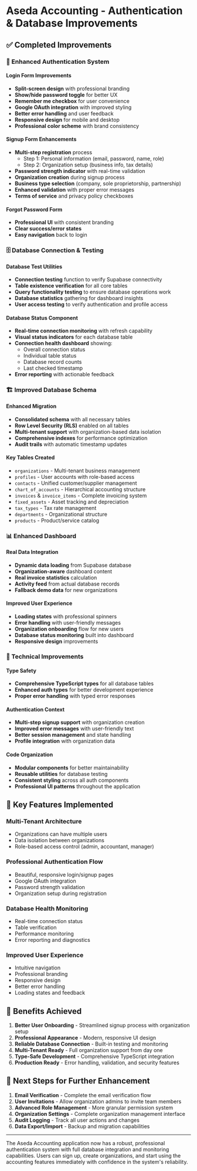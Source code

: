 # Aseda Accounting - Authentication & Database Improvements

## ✅ Completed Improvements

### 🔐 Enhanced Authentication System

#### **Login Form Improvements**
- **Split-screen design** with professional branding
- **Show/hide password toggle** for better UX
- **Remember me checkbox** for user convenience
- **Google OAuth integration** with improved styling
- **Better error handling** and user feedback
- **Responsive design** for mobile and desktop
- **Professional color scheme** with brand consistency

#### **Signup Form Enhancements**
- **Multi-step registration** process
  - Step 1: Personal information (email, password, name, role)
  - Step 2: Organization setup (business info, tax details)
- **Password strength indicator** with real-time validation
- **Organization creation** during signup process
- **Business type selection** (company, sole proprietorship, partnership)
- **Enhanced validation** with proper error messages
- **Terms of service** and privacy policy checkboxes

#### **Forgot Password Form**
- **Professional UI** with consistent branding
- **Clear success/error states** 
- **Easy navigation** back to login

### 🗄️ Database Connection & Testing

#### **Database Test Utilities**
- **Connection testing** function to verify Supabase connectivity
- **Table existence verification** for all core tables
- **Query functionality testing** to ensure database operations work
- **Database statistics** gathering for dashboard insights
- **User access testing** to verify authentication and profile access

#### **Database Status Component**
- **Real-time connection monitoring** with refresh capability
- **Visual status indicators** for each database table
- **Connection health dashboard** showing:
  - Overall connection status
  - Individual table status
  - Database record counts
  - Last checked timestamp
- **Error reporting** with actionable feedback

### 🏗️ Improved Database Schema

#### **Enhanced Migration**
- **Consolidated schema** with all necessary tables
- **Row Level Security (RLS)** enabled on all tables
- **Multi-tenant support** with organization-based data isolation
- **Comprehensive indexes** for performance optimization
- **Audit trails** with automatic timestamp updates

#### **Key Tables Created**
- `organizations` - Multi-tenant business management
- `profiles` - User accounts with role-based access
- `contacts` - Unified customer/supplier management
- `chart_of_accounts` - Hierarchical accounting structure
- `invoices` & `invoice_items` - Complete invoicing system
- `fixed_assets` - Asset tracking and depreciation
- `tax_types` - Tax rate management
- `departments` - Organizational structure
- `products` - Product/service catalog

### 📊 Enhanced Dashboard

#### **Real Data Integration**
- **Dynamic data loading** from Supabase database
- **Organization-aware** dashboard content
- **Real invoice statistics** calculation
- **Activity feed** from actual database records
- **Fallback demo data** for new organizations

#### **Improved User Experience**
- **Loading states** with professional spinners
- **Error handling** with user-friendly messages
- **Organization onboarding** flow for new users
- **Database status monitoring** built into dashboard
- **Responsive design** improvements

### 🔧 Technical Improvements

#### **Type Safety**
- **Comprehensive TypeScript types** for all database tables
- **Enhanced auth types** for better development experience
- **Proper error handling** with typed error responses

#### **Authentication Context**
- **Multi-step signup support** with organization creation
- **Improved error messages** with user-friendly text
- **Better session management** and state handling
- **Profile integration** with organization data

#### **Code Organization**
- **Modular components** for better maintainability
- **Reusable utilities** for database testing
- **Consistent styling** across all auth components
- **Professional UI patterns** throughout the application

## 🚀 Key Features Implemented

### **Multi-Tenant Architecture**
- Organizations can have multiple users
- Data isolation between organizations
- Role-based access control (admin, accountant, manager)

### **Professional Authentication Flow**
- Beautiful, responsive login/signup pages
- Google OAuth integration
- Password strength validation
- Organization setup during registration

### **Database Health Monitoring**
- Real-time connection status
- Table verification
- Performance monitoring
- Error reporting and diagnostics

### **Improved User Experience**
- Intuitive navigation
- Professional branding
- Responsive design
- Better error handling
- Loading states and feedback

## 🎯 Benefits Achieved

1. **Better User Onboarding** - Streamlined signup process with organization setup
2. **Professional Appearance** - Modern, responsive UI design
3. **Reliable Database Connection** - Built-in testing and monitoring
4. **Multi-Tenant Ready** - Full organization support from day one
5. **Type-Safe Development** - Comprehensive TypeScript integration
6. **Production Ready** - Error handling, validation, and security features

## 🔄 Next Steps for Further Enhancement

1. **Email Verification** - Complete the email verification flow
2. **User Invitations** - Allow organization admins to invite team members
3. **Advanced Role Management** - More granular permission system
4. **Organization Settings** - Complete organization management interface
5. **Audit Logging** - Track all user actions and changes
6. **Data Export/Import** - Backup and migration capabilities

---

The Aseda Accounting application now has a robust, professional authentication system with full database integration and monitoring capabilities. Users can sign up, create organizations, and start using the accounting features immediately with confidence in the system's reliability.